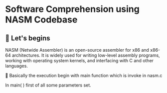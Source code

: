 # Software Comprehension using NASM Codebase

## 📌 Let's begins
NASM (Netwide Assembler) is an open-source assembler for x86 and x86-64 architectures. It is widely used for writing low-level assembly programs, working with operating system kernels, and interfacing with C and other languages.

🚀 Basically the execution begin with main function which is invoke in nasm.c

In main( ) first of all some parameters set.

